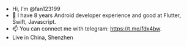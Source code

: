 - Hi, I’m @fan123199
- 👀 I have 8 years Android developer experience and good at Flutter, Swift, Javascript. 
- 📫 You can connect me with telegram: https://t.me/fdx4bw.
- Live in China, Shenzhen  

<!---
fan123199/fan123199 is a ✨ special ✨ repository because its `README.md` (this file) appears on your GitHub profile.
You can click the Preview link to take a look at your changes.
--->
